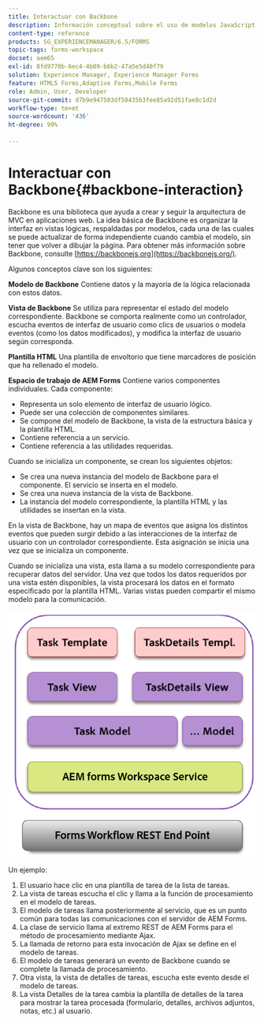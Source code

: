 ```yaml
---
title: Interactuar con Backbone
description: Información conceptual sobre el uso de modelos JavaScript de Backbone en AEM Forms Workspace.
content-type: reference
products: SG_EXPERIENCEMANAGER/6.5/FORMS
topic-tags: forms-workspace
docset: aem65
exl-id: 8fd9770b-6ec4-4b09-b6b2-47a5e5d40f79
solution: Experience Manager, Experience Manager Forms
feature: HTML5 Forms,Adaptive Forms,Mobile Forms
role: Admin, User, Developer
source-git-commit: d7b9e947503df58435b3fee85a92d51fae8c1d2d
workflow-type: tm+mt
source-wordcount: '436'
ht-degree: 99%

---
```


# Interactuar con Backbone{#backbone-interaction}

Backbone es una biblioteca que ayuda a crear y seguir la arquitectura de MVC en aplicaciones web. La idea básica de Backbone es organizar la interfaz en vistas lógicas, respaldadas por modelos, cada una de las cuales se puede actualizar de forma independiente cuando cambia el modelo, sin tener que volver a dibujar la página. Para obtener más información sobre Backbone, consulte [https://backbonejs.org](https://backbonejs.org/).

Algunos conceptos clave son los siguientes:

**Modelo de Backbone** Contiene datos y la mayoría de la lógica relacionada con estos datos.

**Vista de Backbone** Se utiliza para representar el estado del modelo correspondiente. Backbone se comporta realmente como un controlador, escucha eventos de interfaz de usuario como clics de usuarios o modela eventos (como los datos modificados), y modifica la interfaz de usuario según corresponda.

**Plantilla HTML** Una plantilla de envoltorio que tiene marcadores de posición que ha rellenado el modelo.

**Espacio de trabajo de AEM Forms** Contiene varios componentes individuales. Cada componente:

* Representa un solo elemento de interfaz de usuario lógico.
* Puede ser una colección de componentes similares.
* Se compone del modelo de Backbone, la vista de la estructura básica y la plantilla HTML.
* Contiene referencia a un servicio.
* Contiene referencia a las utilidades requeridas.

Cuando se inicializa un componente, se crean los siguientes objetos:

* Se crea una nueva instancia del modelo de Backbone para el componente. El servicio se inserta en el modelo.
* Se crea una nueva instancia de la vista de Backbone.
* La instancia del modelo correspondiente, la plantilla HTML y las utilidades se insertan en la vista.

En la vista de Backbone, hay un mapa de eventos que asigna los distintos eventos que pueden surgir debido a las interacciones de la interfaz de usuario con un controlador correspondiente. Esta asignación se inicia una vez que se inicializa un componente.

Cuando se inicializa una vista, esta llama a su modelo correspondiente para recuperar datos del servidor. Una vez que todos los datos requeridos por una vista estén disponibles, la vista procesará los datos en el formato especificado por la plantilla HTML. Varias vistas pueden compartir el mismo modelo para la comunicación.

![AEM vista de Backbone de formularios](do-not-localize/aem_forms_workflow.png)

Un ejemplo:

1. El usuario hace clic en una plantilla de tarea de la lista de tareas.
1. La vista de tareas escucha el clic y llama a la función de procesamiento en el modelo de tareas.
1. El modelo de tareas llama posteriormente al servicio, que es un punto común para todas las comunicaciones con el servidor de AEM Forms.
1. La clase de servicio llama al extremo REST de AEM Forms para el método de procesamiento mediante Ajax.
1. La llamada de retorno para esta invocación de Ajax se define en el modelo de tareas.
1. El modelo de tareas generará un evento de Backbone cuando se complete la llamada de procesamiento.
1. Otra vista, la vista de detalles de tareas, escucha este evento desde el modelo de tareas.
1. La vista Detalles de la tarea cambia la plantilla de detalles de la tarea para mostrar la tarea procesada (formulario, detalles, archivos adjuntos, notas, etc.) al usuario.
